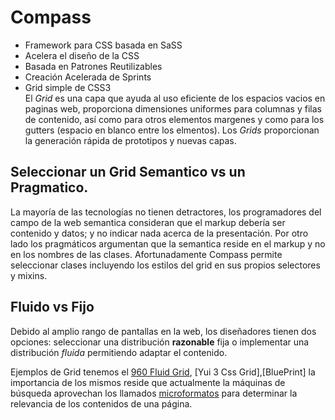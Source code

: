 # Compass   

*   Framework para CSS basada en SaSS  
*   Acelera el diseño de la CSS  
*   Basada en Patrones Reutilizables  
*   Creación Acelerada de Sprints  
*   Grid simple de CSS3  
El *Grid* es una capa que ayuda al uso eficiente de los espacios vacios en paginas web, proporciona dimensiones uniformes para columnas y filas de contenido, así como para otros elementos margenes y como para los gutters (espacio en blanco entre los elmentos).
Los *Grids* proporcionan la generación rápida de prototipos y nuevas capas.  

## Seleccionar un Grid Semantico vs un Pragmatico.  

La mayoría de las tecnologías no tienen detractores, los programadores del campo de la web semantica consideran que el markup debería ser contenido y datos; y no indicar nada acerca de la presentación. Por otro lado los pragmáticos argumentan que la semantica reside en el markup y no en los nombres de las clases.
Afortunadamente Compass permite seleccionar clases incluyendo los estilos del grid en sus propios selectores y mixins.  

## Fluido vs Fijo  
Debido al amplio rango de pantallas en la web, los diseñadores tienen dos opciones: seleccionar una distribución __razonable__ fija o implementar una distribución *fluida* permitiendo adaptar el contenido.

Ejemplos de Grid tenemos el [960 Fluid Grid](http://960.gs/), [Yui 3 Css Grid],[BluePrint] la importancia de los mismos reside que actualmente la máquinas de búsqueda aprovechan los llamados [microformatos](http://microformats.org) para determinar la relevancia de los contenidos de una página.
